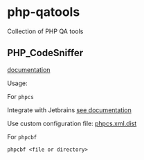 # php-qatools
Collection of PHP QA tools

## PHP_CodeSniffer

[documentation](https://github.com/squizlabs/PHP_CodeSniffer)

Usage:

For `phpcs`

Integrate with Jetbrains [see documentation](https://confluence.jetbrains.com/display/PhpStorm/PHP+Code+Sniffer+in+PhpStorm)

Use custom configuration file: [phpcs.xml.dist](php.xml.dist)

For `phpcbf`

`phpcbf <file or directory>`
